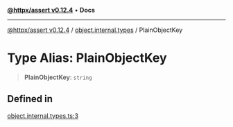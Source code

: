 [**@httpx/assert v0.12.4**](../../README.md) • **Docs**

***

[@httpx/assert v0.12.4](../../README.md) / [object.internal.types](../README.md) / PlainObjectKey

# Type Alias: PlainObjectKey

> **PlainObjectKey**: `string`

## Defined in

[object.internal.types.ts:3](https://github.com/belgattitude/httpx/blob/9d56eb57739de47a2eced4122ffa042138007013/packages/assert/src/object.internal.types.ts#L3)
